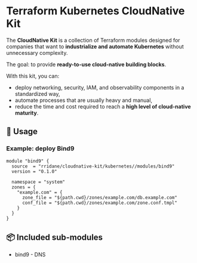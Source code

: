 # Terraform Kubernetes CloudNative Kit

The **CloudNative Kit** is a collection of Terraform modules designed for companies that want to **industrialize and automate Kubernetes** without unnecessary complexity.

The goal: to provide **ready-to-use cloud-native building blocks**.

With this kit, you can:
- deploy networking, security, IAM, and observability components in a standardized way,
- automate processes that are usually heavy and manual,
- reduce the time and cost required to reach a **high level of cloud-native maturity**.

## 🔧 Usage

### Example: deploy Bind9

```hcl
module "bind9" {
  source  = "rridane/cloudnative-kit/kubernetes//modules/bind9"
  version = "0.1.0"

  namespace = "system"
  zones = {
    "example.com" = {
      zone_file = "${path.cwd}/zones/example.com/db.example.com"
      conf_file = "${path.cwd}/zones/example.com/zone.conf.tmpl"
    }
  }
}
```

## 📦 Included sub-modules 

* bind9 - DNS

